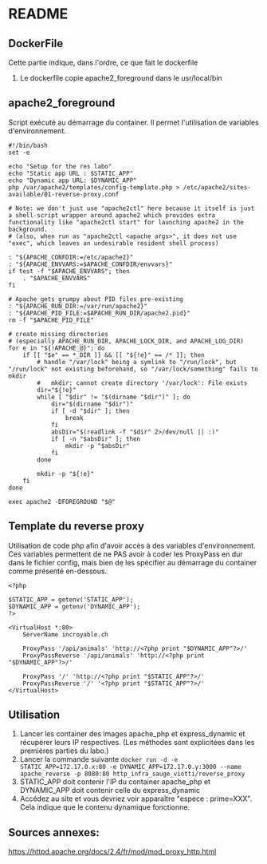 # README

## **DockerFile**

Cette partie indique, dans l'ordre, ce que fait le dockerfile

1) Le dockerfile copie apache2_foreground dans le usr/local/bin

## **apache2_foreground**
Script exécuté au démarrage du container. Il permet l'utilisation de variables d'environnement.
```
#!/bin/bash
set -e

echo "Setup for the res labo"
echo "Static app URL : $STATIC_APP"
echo "Dynamic app URL: $DYNAMIC_APP"
php /var/apache2/templates/config-template.php > /etc/apache2/sites-available/01-reverse-proxy.conf

# Note: we don't just use "apache2ctl" here because it itself is just a shell-script wrapper around apache2 which provides extra functionality like "apache2ctl start" for launching apache2 in the background.
# (also, when run as "apache2ctl <apache args>", it does not use "exec", which leaves an undesirable resident shell process)

: "${APACHE_CONFDIR:=/etc/apache2}"
: "${APACHE_ENVVARS:=$APACHE_CONFDIR/envvars}"
if test -f "$APACHE_ENVVARS"; then
	. "$APACHE_ENVVARS"
fi

# Apache gets grumpy about PID files pre-existing
: "${APACHE_RUN_DIR:=/var/run/apache2}"
: "${APACHE_PID_FILE:=$APACHE_RUN_DIR/apache2.pid}"
rm -f "$APACHE_PID_FILE"

# create missing directories
# (especially APACHE_RUN_DIR, APACHE_LOCK_DIR, and APACHE_LOG_DIR)
for e in "${!APACHE_@}"; do
	if [[ "$e" == *_DIR ]] && [[ "${!e}" == /* ]]; then
		# handle "/var/lock" being a symlink to "/run/lock", but "/run/lock" not existing beforehand, so "/var/lock/something" fails to mkdir
		#   mkdir: cannot create directory '/var/lock': File exists
		dir="${!e}"
		while [ "$dir" != "$(dirname "$dir")" ]; do
			dir="$(dirname "$dir")"
			if [ -d "$dir" ]; then
				break
			fi
			absDir="$(readlink -f "$dir" 2>/dev/null || :)"
			if [ -n "$absDir" ]; then
				mkdir -p "$absDir"
			fi
		done

		mkdir -p "${!e}"
	fi
done

exec apache2 -DFOREGROUND "$@"

```

## **Template du reverse proxy**
Utilisation de code php afin d'avoir accès à des variables d'environnement. Ces variables permettent de ne PAS avoir à coder les ProxyPass en dur dans le fichier config, mais bien de les spécifier au démarrage du container comme présenté en-dessous.
```
<?php

$STATIC_APP = getenv('STATIC_APP');
$DYNAMIC_APP = getenv('DYNAMIC_APP');
?>

<VirtualHost *:80>
	ServerName incroyable.ch
	
	ProxyPass '/api/animals' 'http://<?php print "$DYNAMIC_APP"?>/'
	ProxyPassReverse '/api/animals' 'http://<?php print "$DYNAMIC_APP"?>/'
	
	ProxyPass '/' 'http://<?php print "$STATIC_APP"?>/'
	ProxyPassReverse '/' '<?php print "$STATIC_APP"?>/'
</VirtualHost>

```

## **Utilisation**
1) Lancer les container des images apache_php et express_dynamic et récupérer leurs IP respectives. (Les méthodes sont explicitées dans les premières parties du labo.)
2) Lancer la commande suivante ```docker run -d -e STATIC_APP=172.17.0.x:80 -e DYNAMIC_APP=172.17.0.y:3000 --name apache_reverse -p 8080:80 http_infra_sauge_viotti/reverse_proxy```
3) STATIC_APP doit contenir l'IP du container apache_php et DYNAMIC_APP doit contenir celle du express_dynamic
4) Accédez au site et vous devriez voir apparaître "espece : prime=XXX". Cela indique que le contenu dynamique fonctionne.




## Sources annexes:

https://httpd.apache.org/docs/2.4/fr/mod/mod_proxy_http.html
